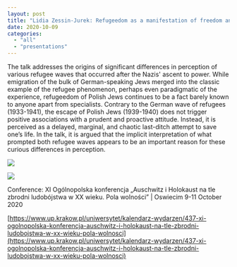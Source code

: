 ```yaml
---
layout: post
title: "Lidia Zessin-Jurek: Refugeedom as a manifestation of freedom and resistance"
date: 2020-10-09
categories: 
  - "all"
  - "presentations"
---
```


The talk addresses the origins of significant differences in perception of various refugee waves that occurred after the Nazis' ascent to power. While emigration of the bulk of German-speaking Jews merged into the classic example of the refugee phenomenon, perhaps even paradigmatic of the experience, refugeedom of Polish Jews continues to be a fact barely known to anyone apart from specialists. Contrary to the German wave of refugees (1933-1941), the escape of Polish Jews (1939-1940) does not trigger positive associations with a prudent and proactive attitude. Instead, it is perceived as a delayed, marginal, and chaotic last-ditch attempt to save one’s life. In the talk, it is argued that the implicit interpretation of what prompted both refugee waves appears to be an important reason for these curious differences in perception.

![](../../../../assets/images/Pola-Wolnosci-Prezentacja-ZESSIN-JUREK-page-001-1024x576.jpg)

![](../../../../assets/images/oswiecim-conference-photo.png)

Conference: XI Ogólnopolska konferencja „Auschwitz i Holokaust na tle zbrodni ludobójstwa w XX wieku. Pola wolności” | Oswiecim 9-11 October 2020

[https://www.up.krakow.pl/uniwersytet/kalendarz-wydarzen/437-xi-ogolnopolska-konferencja-auschwitz-i-holokaust-na-tle-zbrodni-ludobojstwa-w-xx-wieku-pola-wolnosci](https://www.up.krakow.pl/uniwersytet/kalendarz-wydarzen/437-xi-ogolnopolska-konferencja-auschwitz-i-holokaust-na-tle-zbrodni-ludobojstwa-w-xx-wieku-pola-wolnosci)
